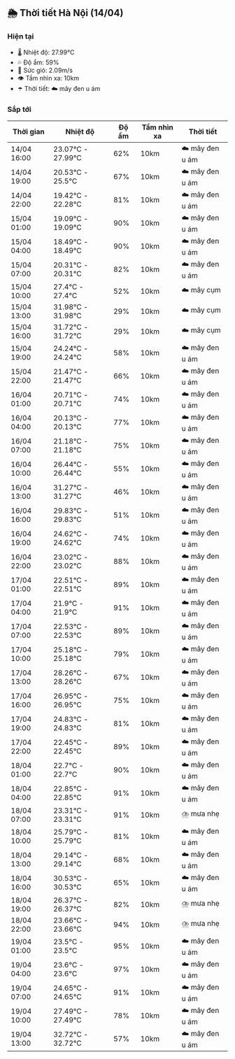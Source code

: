 ## 🌦️ Thời tiết Hà Nội (14/04)

### Hiện tại

- 🌡️ Nhiệt độ: 27.99℃
- 💦 Độ ẩm: 59%
- 💨 Sức gió: 2.09m/s
- 👁️ Tầm nhìn xa: 10km
- ☂️ Thời tiết: ☁️ mây đen u ám

### Sắp tới

| Thời gian | Nhiệt độ | Độ ẩm | Tầm nhìn xa | Thời tiết |
| --- | --- | --- | --- | --- |
| 14/04 16:00 | 23.07℃ - 27.99℃ | 62% | 10km | ☁️ mây đen u ám |
| 14/04 19:00 | 20.53℃ - 25.5℃ | 67% | 10km | ☁️ mây đen u ám |
| 14/04 22:00 | 19.42℃ - 22.28℃ | 81% | 10km | ☁️ mây đen u ám |
| 15/04 01:00 | 19.09℃ - 19.09℃ | 90% | 10km | ☁️ mây đen u ám |
| 15/04 04:00 | 18.49℃ - 18.49℃ | 90% | 10km | ☁️ mây đen u ám |
| 15/04 07:00 | 20.31℃ - 20.31℃ | 82% | 10km | ☁️ mây đen u ám |
| 15/04 10:00 | 27.4℃ - 27.4℃ | 52% | 10km | ☁️ mây cụm |
| 15/04 13:00 | 31.98℃ - 31.98℃ | 29% | 10km | ☁️ mây cụm |
| 15/04 16:00 | 31.72℃ - 31.72℃ | 29% | 10km | ☁️ mây cụm |
| 15/04 19:00 | 24.24℃ - 24.24℃ | 58% | 10km | ☁️ mây đen u ám |
| 15/04 22:00 | 21.47℃ - 21.47℃ | 66% | 10km | ☁️ mây đen u ám |
| 16/04 01:00 | 20.71℃ - 20.71℃ | 74% | 10km | ☁️ mây đen u ám |
| 16/04 04:00 | 20.13℃ - 20.13℃ | 77% | 10km | ☁️ mây đen u ám |
| 16/04 07:00 | 21.18℃ - 21.18℃ | 75% | 10km | ☁️ mây đen u ám |
| 16/04 10:00 | 26.44℃ - 26.44℃ | 55% | 10km | ☁️ mây đen u ám |
| 16/04 13:00 | 31.27℃ - 31.27℃ | 46% | 10km | ☁️ mây đen u ám |
| 16/04 16:00 | 29.83℃ - 29.83℃ | 51% | 10km | ☁️ mây đen u ám |
| 16/04 19:00 | 24.62℃ - 24.62℃ | 74% | 10km | ☁️ mây đen u ám |
| 16/04 22:00 | 23.02℃ - 23.02℃ | 88% | 10km | ☁️ mây đen u ám |
| 17/04 01:00 | 22.51℃ - 22.51℃ | 89% | 10km | ☁️ mây đen u ám |
| 17/04 04:00 | 21.9℃ - 21.9℃ | 91% | 10km | ☁️ mây đen u ám |
| 17/04 07:00 | 22.53℃ - 22.53℃ | 89% | 10km | ☁️ mây đen u ám |
| 17/04 10:00 | 25.18℃ - 25.18℃ | 79% | 10km | ☁️ mây đen u ám |
| 17/04 13:00 | 28.26℃ - 28.26℃ | 67% | 10km | ☁️ mây đen u ám |
| 17/04 16:00 | 26.95℃ - 26.95℃ | 75% | 10km | ☁️ mây đen u ám |
| 17/04 19:00 | 24.83℃ - 24.83℃ | 81% | 10km | ☁️ mây đen u ám |
| 17/04 22:00 | 22.45℃ - 22.45℃ | 89% | 10km | ☁️ mây đen u ám |
| 18/04 01:00 | 22.7℃ - 22.7℃ | 90% | 10km | ☁️ mây đen u ám |
| 18/04 04:00 | 22.85℃ - 22.85℃ | 91% | 10km | ☁️ mây đen u ám |
| 18/04 07:00 | 23.31℃ - 23.31℃ | 91% | 10km | ⛈️ mưa nhẹ |
| 18/04 10:00 | 25.79℃ - 25.79℃ | 81% | 10km | ☁️ mây đen u ám |
| 18/04 13:00 | 29.14℃ - 29.14℃ | 68% | 10km | ☁️ mây đen u ám |
| 18/04 16:00 | 30.53℃ - 30.53℃ | 65% | 10km | ☁️ mây đen u ám |
| 18/04 19:00 | 26.37℃ - 26.37℃ | 82% | 10km | ⛈️ mưa nhẹ |
| 18/04 22:00 | 23.66℃ - 23.66℃ | 94% | 10km | ⛈️ mưa nhẹ |
| 19/04 01:00 | 23.5℃ - 23.5℃ | 95% | 10km | ☁️ mây đen u ám |
| 19/04 04:00 | 23.6℃ - 23.6℃ | 97% | 10km | ☁️ mây đen u ám |
| 19/04 07:00 | 24.65℃ - 24.65℃ | 91% | 10km | ☁️ mây đen u ám |
| 19/04 10:00 | 27.49℃ - 27.49℃ | 78% | 10km | ☁️ mây đen u ám |
| 19/04 13:00 | 32.72℃ - 32.72℃ | 57% | 10km | ☁️ mây đen u ám |
